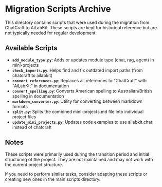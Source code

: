 # Migration Scripts Archive

This directory contains scripts that were used during the migration from ChatCraft to AiLabKit. These scripts are kept for historical reference but are not typically needed for regular development.

## Available Scripts

- **`add_module_type.py`**: Adds or updates module type (chat, rag, agent) in mini-projects
- **`check_imports.py`**: Helps find and fix outdated import paths (from chatcraft to ailabkit)
- **`convert_references.py`**: Replaces all references to "ChatCraft" with "AiLabKit" in documentation
- **`convert_spelling.py`**: Converts American spelling to Australian/British spelling in documentation
- **`markdown_converter.py`**: Utility for converting between markdown formats
- **`split.py`**: Splits the combined mini-projects.md file into individual project files
- **`update_mini_projects.py`**: Updates code examples to use ailabkit.chat instead of chatcraft

## Notes

These scripts were primarily used during the transition period and initial structuring of the project. They are not maintained and may not work with the current project structure.

If you need to perform similar tasks, consider adapting these scripts or creating new ones in the main scripts directory.
